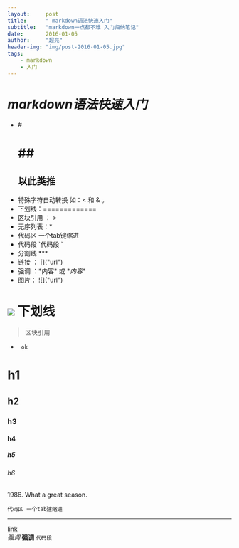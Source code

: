 ```yaml
---
layout:     post
title:      " markdown语法快速入门"
subtitle:   "markdown一点都不难 入门归纳笔记"
date:       2016-01-05
author:     "超亮"
header-img: "img/post-2016-01-05.jpg"
tags:
    - markdown
    - 入门
---
```



# ***markdown语法快速入门***


 -  \# <h1>   \## <h2> 以此类推 
 -  特殊字符自动转换 如：< 和 & 。 
 -   下划线：=============
 - 区块引用  ： \>
 - 无序列表：\*
 - 代码区 一个tab键缩进
 - 代码段  \`代码段 `  
 - 分割线 \***
 - 链接 ： \[]("url")
 - 强调  ：\*内容* 或 \**内容**
 - 图片： \!\[]("url")

![]("\_posts\post-2016-01-05-1.jpg")
下划线
=============

   
 >  区块引用
 
 *      ok
 
      
# h1
## h2
### h3
#### h4
##### h5
###### h6

1986\. What a great season.

    代码区 一个tab建缩进
   
  ***
  [link](http://example.net/)  
  *强调*
  **强调**
   `代码段 `
 
